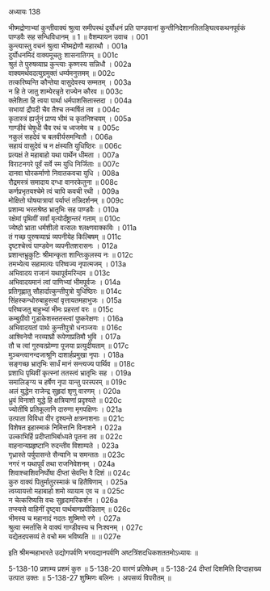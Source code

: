 अध्यायः 138

भीष्मद्रोणाभ्यां कुन्तीवाक्यं श्रुत्वा समीपस्थं दुर्योधनं प्रति पाण्डवानां कुन्तीनिदेशानतिलङ्घित्वकथनपूर्वकं पाण्डवैः सह सन्धिविधानम् ॥ 1 ॥
वैशम्पायन उवाच ।	001    
कुन्त्यास्तु वचनं श्रुत्वा भीष्मद्रोणौ महारथौ ।	001a  
दुर्योधनमिदं वाक्यमूचतुः शासनातिगम् ॥	001c   
श्रुतं ते पुरुषव्याघ्र कुन्त्याः कृष्णस्य सन्निधौ ।	002a  
वाक्यमर्थवदत्युग्रमुक्तं धर्म्यमनुत्तमम् ॥	002c   
तत्करिष्यन्ति कौन्तेया वासुदेवस्य सम्मतम् ।	003a  
न हि ते जातु शाम्येरन्नृते राज्येन कौरव ॥	003c   
क्लेशिता हि त्वया पार्था धर्मपाशसितास्तदा ।	004a  
सभायां द्रौपदी चैव तैश्च तन्मर्षितं तव ॥	004c   
कृतास्त्रं ह्यर्जुनं प्राप्य भीमं च कृतनिश्चयम् ।	005a  
गाण्डीवं चेषुधी चैव रथं च ध्वजमेव च ॥	005c   
नकुलं सहदेवं च बलवीर्यसमन्वितौ ।	006a  
सहायं वासुदेवं च न क्षंस्यति युधिष्ठिरः ॥	006c   
प्रत्यक्षं ते महाबाहो यथा पार्थेन धीमता ।	007a  
विराटनगरे पूर्वं सर्वे स्म युधि निर्जिताः ॥	007c   
दानवा घोरकर्माणो निवातकवचा युधि ।	008a  
रौद्रमस्त्रं समादाय दग्धा वानरकेतुना ॥	008c   
कर्णप्रभृतयश्चेमे त्वं चापि कवची रथी ।	009a  
 मोक्षितो घोषयात्रायां पर्याप्तं तन्निदर्शनम् ॥	009c  
प्रशाम्य भरतश्रेष्ठ भ्रातृभिः सह पाण्डवैः ।	010a  
रक्षेमां पृथिवीं सर्वां मृत्योर्दंष्ट्रान्तरं गताम् ॥	010c  
ज्येष्ठो भ्राता धर्मशीलो वत्सलः श्लक्ष्णवाक्कविः ।	011a  
तं गच्छ पुरुषव्याघ्रं व्यपनीयेह किल्बिषम् ॥	011c  
दृष्टश्चेत्त्वं पाण्डवेन व्यपनीतशरासनः ।	012a  
प्रशान्तभ्रुकुटिः श्रीमान्कृता शान्तिःकुलस्य नः ॥	012c  
तमभ्येत्य सहामात्यः परिष्वज्य नृपात्मजम् ।	013a  
अभिवादय राजानं यथापूर्वमरिन्दम ॥	013c  
अभिवादयमानं त्वां पाणिभ्यां भीमपूर्वजः ।	014a  
प्रतिगृह्णातु सौहार्दात्कुन्तीपुत्रो युधिष्ठिरः ॥	014c  
सिंहस्कन्धोरुबाहुस्त्वां वृत्तायतमहाभुजः ।	015a  
परिष्वजतु बाहुभ्यां भीमः प्रहरतां वरः ॥	015c  
कम्बुग्रीवो गुडाकेशस्ततस्त्वां पुष्करेक्षणः ।	016a  
अभिवादयतां पार्थः कुन्तीपुत्रो धनञ्जयः ॥	016c  
आश्विनेयौ नरव्याघ्रौ रूपेणाप्रतिमौ भुवि ।	017a  
तौ च त्वां गुरुवत्प्रोम्णा पूजया प्रत्युदीयताम् ॥	017c  
मुञ्चन्त्वानन्दजाश्रूणि दाशार्हप्रमुखा नृपाः ।	018a  
सङ्गच्छ भ्रातृभिः सार्धं मानं सन्त्यज्य पार्थिव ॥	018c  
प्रशाधि पृथिवीं कृत्स्नां ततस्त्वं भ्रातृभिः सह ।	019a  
समालिङ्ग्य च हर्षेण नृपा यान्तु परस्परम् ॥	019c  
अलं युद्धेन राजेन्द्र सुहृदां शृणु वारणम् ।	020a  
ध्रुवं विनाशो युद्धे हि क्षत्रियाणां प्रदृश्यते ॥	020c  
ज्योतींषि प्रतिकूलानि दारुणा मृगपक्षिणः ।	021a  
 उत्पाता विविधा वीर दृश्यन्ते क्षत्रनाशनाः ॥	021c  
विशेषत इहास्माकं निमित्तानि विनाशने ।	022a  
उल्काभिर्हि प्रदीप्ताभिर्बाध्यते पृतना तव ॥	022c  
वाहनान्यप्रहृष्टानि रुदन्तीव विशाम्पते ।	023a  
गृध्रास्ते पर्युपासन्ते सैन्यानि च समन्ततः ॥	023c  
नगरं न यथापूर्वं तथा राजनिवेशनम् ।	024a  
शिवाश्चाशिवनिर्घोषा दीप्तां सेवन्ति वै दिशं ॥	024c  
कुरु वाक्यं पितुर्मातुरस्माकं च हितैषिणाम् ।	025a  
त्वय्यायत्तो महाबाहो शमो व्यायाम एव च ॥	025c  
न चेत्करिष्यसि वचः सुहृदामरिकर्शन ।	026a  
तप्स्यसे वाहिनीं दृष्ट्वा पार्थबाणप्रपीडिताम् ॥	026c  
भीमस्य च महानादं नदतः शुष्मिणो रणे ।	027a  
श्रुत्वा स्मर्तासि मे वाक्यं गाण्डीवस्य च निःश्वनम् ।	027c  
यद्येतदपसव्यं ते वचो मम भविष्यति ॥ ॥	027e   

इति श्रीमन्महाभारते उद्योगपर्वणि भगवद्यानपर्वणि अष्टत्रिंशदधिकशततमोऽध्यायः ॥

5-138-10 प्रशाम्य प्रशमं कुरु ॥ 5-138-20 वारणं प्रतिषेधम् ॥ 5-138-24 दीप्तां दिशमिति दिग्दाहाख्य उत्पात उक्तः ॥ 5-138-27 शुष्मिणः बलिनः । अपसव्यं विपरीतम् ॥
